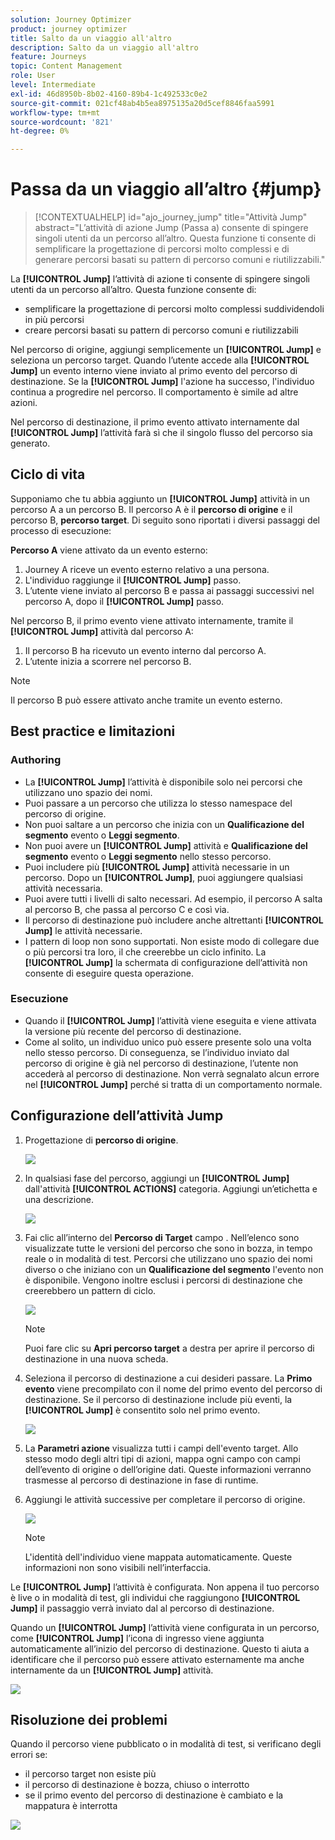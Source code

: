 ```yaml
---
solution: Journey Optimizer
product: journey optimizer
title: Salto da un viaggio all'altro
description: Salto da un viaggio all'altro
feature: Journeys
topic: Content Management
role: User
level: Intermediate
exl-id: 46d8950b-8b02-4160-89b4-1c492533c0e2
source-git-commit: 021cf48ab4b5ea8975135a20d5cef8846faa5991
workflow-type: tm+mt
source-wordcount: '821'
ht-degree: 0%

---
```


# Passa da un viaggio all’altro {#jump}

>[!CONTEXTUALHELP]
>id="ajo_journey_jump"
>title="Attività Jump"
>abstract="L’attività di azione Jump (Passa a) consente di spingere singoli utenti da un percorso all’altro. Questa funzione ti consente di semplificare la progettazione di percorsi molto complessi e di generare percorsi basati su pattern di percorso comuni e riutilizzabili."

La **[!UICONTROL Jump]** l’attività di azione ti consente di spingere singoli utenti da un percorso all’altro. Questa funzione consente di:

* semplificare la progettazione di percorsi molto complessi suddividendoli in più percorsi
* creare percorsi basati su pattern di percorso comuni e riutilizzabili

Nel percorso di origine, aggiungi semplicemente un **[!UICONTROL Jump]** e seleziona un percorso target. Quando l’utente accede alla **[!UICONTROL Jump]** un evento interno viene inviato al primo evento del percorso di destinazione. Se la **[!UICONTROL Jump]** l&#39;azione ha successo, l&#39;individuo continua a progredire nel percorso. Il comportamento è simile ad altre azioni.

Nel percorso di destinazione, il primo evento attivato internamente dal **[!UICONTROL Jump]** l’attività farà sì che il singolo flusso del percorso sia generato.

## Ciclo di vita

Supponiamo che tu abbia aggiunto un **[!UICONTROL Jump]** attività in un percorso A a un percorso B. Il percorso A è il **percorso di origine** e il percorso B, **percorso target**.
Di seguito sono riportati i diversi passaggi del processo di esecuzione:

**Percorso A** viene attivato da un evento esterno:

1. Journey A riceve un evento esterno relativo a una persona.
1. L&#39;individuo raggiunge il **[!UICONTROL Jump]** passo.
1. L’utente viene inviato al percorso B e passa ai passaggi successivi nel percorso A, dopo il **[!UICONTROL Jump]** passo.

Nel percorso B, il primo evento viene attivato internamente, tramite il **[!UICONTROL Jump]** attività dal percorso A:

1. Il percorso B ha ricevuto un evento interno dal percorso A.
1. L’utente inizia a scorrere nel percorso B.

>[!NOTE]
>
>Il percorso B può essere attivato anche tramite un evento esterno.

## Best practice e limitazioni

### Authoring

* La **[!UICONTROL Jump]** l’attività è disponibile solo nei percorsi che utilizzano uno spazio dei nomi.
* Puoi passare a un percorso che utilizza lo stesso namespace del percorso di origine.
* Non puoi saltare a un percorso che inizia con un **Qualificazione del segmento** evento o **Leggi segmento**.
* Non puoi avere un **[!UICONTROL Jump]** attività e **Qualificazione del segmento** evento o **Leggi segmento** nello stesso percorso.
* Puoi includere più **[!UICONTROL Jump]** attività necessarie in un percorso. Dopo un **[!UICONTROL Jump]**, puoi aggiungere qualsiasi attività necessaria.
* Puoi avere tutti i livelli di salto necessari. Ad esempio, il percorso A salta al percorso B, che passa al percorso C e così via.
* Il percorso di destinazione può includere anche altrettanti **[!UICONTROL Jump]** le attività necessarie.
* I pattern di loop non sono supportati. Non esiste modo di collegare due o più percorsi tra loro, il che creerebbe un ciclo infinito. La **[!UICONTROL Jump]** la schermata di configurazione dell’attività non consente di eseguire questa operazione.

### Esecuzione

* Quando il **[!UICONTROL Jump]** l’attività viene eseguita e viene attivata la versione più recente del percorso di destinazione.
* Come al solito, un individuo unico può essere presente solo una volta nello stesso percorso. Di conseguenza, se l’individuo inviato dal percorso di origine è già nel percorso di destinazione, l’utente non accederà al percorso di destinazione. Non verrà segnalato alcun errore nel **[!UICONTROL Jump]** perché si tratta di un comportamento normale.

## Configurazione dell’attività Jump

1. Progettazione di **percorso di origine**.

   ![](assets/jump1.png)

1. In qualsiasi fase del percorso, aggiungi un **[!UICONTROL Jump]** dall&#39;attività **[!UICONTROL ACTIONS]** categoria. Aggiungi un’etichetta e una descrizione.

   ![](assets/jump2.png)

1. Fai clic all’interno del **Percorso di Target** campo .
Nell’elenco sono visualizzate tutte le versioni del percorso che sono in bozza, in tempo reale o in modalità di test. Percorsi che utilizzano uno spazio dei nomi diverso o che iniziano con un **Qualificazione del segmento** l&#39;evento non è disponibile. Vengono inoltre esclusi i percorsi di destinazione che creerebbero un pattern di ciclo.

   ![](assets/jump3.png)

   >[!NOTE]
   >
   >Puoi fare clic su **Apri percorso target** a destra per aprire il percorso di destinazione in una nuova scheda.

1. Seleziona il percorso di destinazione a cui desideri passare.
La **Primo evento** viene precompilato con il nome del primo evento del percorso di destinazione. Se il percorso di destinazione include più eventi, la **[!UICONTROL Jump]** è consentito solo nel primo evento.

   ![](assets/jump4.png)

1. La **Parametri azione** visualizza tutti i campi dell&#39;evento target. Allo stesso modo degli altri tipi di azioni, mappa ogni campo con campi dell’evento di origine o dell’origine dati. Queste informazioni verranno trasmesse al percorso di destinazione in fase di runtime.
1. Aggiungi le attività successive per completare il percorso di origine.

   ![](assets/jump5.png)


   >[!NOTE]
   >
   >L&#39;identità dell&#39;individuo viene mappata automaticamente. Queste informazioni non sono visibili nell’interfaccia.

Le **[!UICONTROL Jump]** l’attività è configurata. Non appena il tuo percorso è live o in modalità di test, gli individui che raggiungono **[!UICONTROL Jump]** il passaggio verrà inviato dal al percorso di destinazione.

Quando un **[!UICONTROL Jump]** l’attività viene configurata in un percorso, come **[!UICONTROL Jump]** l’icona di ingresso viene aggiunta automaticamente all’inizio del percorso di destinazione. Questo ti aiuta a identificare che il percorso può essere attivato esternamente ma anche internamente da un **[!UICONTROL Jump]** attività.

![](assets/jump7.png)

## Risoluzione dei problemi

Quando il percorso viene pubblicato o in modalità di test, si verificano degli errori se:
* il percorso target non esiste più
* il percorso di destinazione è bozza, chiuso o interrotto
* se il primo evento del percorso di destinazione è cambiato e la mappatura è interrotta

![](assets/jump6.png)
